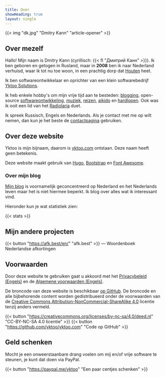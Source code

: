 ```yaml
---
title: Over
showHeading: true
layout: single
---
```


{{< img "dk.jpg" "Dmitry Kann" "article-opener" >}}

## Over mezelf

Hallo! Mijn naam is Dmitry Kann (cyrillisch: {{< fl "Дмитрий Канн" >}}). Ik ben geboren en getogen in Rusland, maar in **2008** ben ik naar Nederland verhuisd, waar ik tot nu toe woon, in een prachtig dorp dat [Houten](en;0221) heet.

Ik ben softwareontwikkelaar en oprichter van een klein softwarebedrijf [Yktoo Solutions](https://yktoo.solutions).

Ik heb enkele hobby's om mijn vrije tijd aan te besteden: [blogging](/), open-source [softwareontwikkeling](en;/software), [muziek](en;/tags/music), [reizen](en;/tags/travel), [aikido](en;/tags/aikido) en [hardlopen](en;/tags/running). Ook was ik ooit een lid van het [Radiolaria](en;/radiolaria) duet.

Ik spreek Russisch, Engels en Nederlands. Als je contact met me op wilt nemen, dan kun je het beste de [contactpagina](/about/contact) gebruiken.

## Over deze website

Yktoo is mijn bijnaam, daarom is <u>yktoo.com</u> ontstaan. Deze naam heeft geen betekenis.

Deze website maakt gebruik van [Hugo](https://gohugo.io/), [Bootstrap](http://getbootstrap.com/) en [Font Awesome](https://fontawesome.com/).

### Over mijn blog

[Mijn blog](/) is voornamelijk geconcentreerd op Nederland en het Nederlands leven maar het is niet hiermee beperkt. Ik blog over alles wat ik interessant vind.

Hieronder kun je wat statistiek zien:

{{< stats >}}

## Mijn andere projecten

{{< button "https://afk.best/en/" "afk.best" >}} — Woordenboek Nederlandse afkortingen

## Voorwaarden

Door deze website te gebruiken gaat u akkoord met het [Privacybeleid (Engels)](en;/about/privacy) en de [Algemene voorwaarden (Engels)](en;/about/tos).

De broncode van deze website is beschikbaar [op GitHub](https://github.com/yktoo/yktoo.com). De broncode en alle bijbehorende content worden gedistribueerd onder de voorwaarden van de [Creative Commons Attribution-NonCommercial-ShareAlike 4.0](https://creativecommons.org/licenses/by-sa/4.0/deed.nl) licentie tenzij anders vermeld.

{{< button "https://creativecommons.org/licenses/by-nc-sa/4.0/deed.nl" "<i class='fab fa-creative-commons'></i><i class='fab fa-creative-commons-by'></i><i class='fab fa-creative-commons-nc'></i><i class='fab fa-creative-commons-sa bycon'></i>CC-BY-NC-SA 4.0 licentie" >}}
{{< button "https://github.com/yktoo/yktoo.com" "<i class='fab fa-github bycon'></i>Code op GitHub" >}}

## Geld schenken

Mocht je een onweerstaanbare drang voelen om mij en/of vrije software te steunen, je kunt dat doen via PayPal.

{{< button "https://paypal.me/yktoo" "<i class='fab fa-paypal bycon'></i>Een paar centjes schenken" >}}
